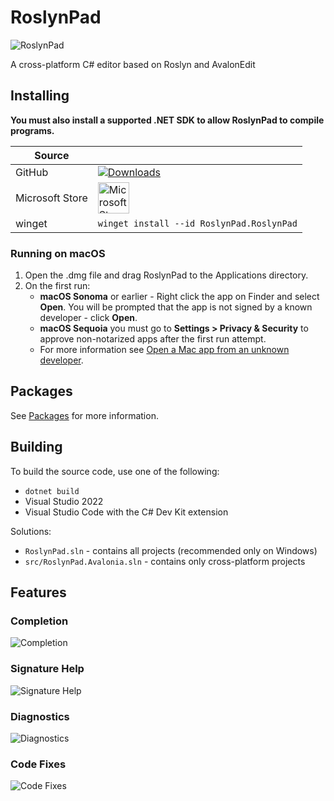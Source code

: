 # RoslynPad

![RoslynPad](src/RoslynPad/Resources/RoslynPad.png)

A cross-platform C# editor based on Roslyn and AvalonEdit

## Installing

**You must also install a supported .NET SDK to allow RoslynPad to compile programs.**

| Source | |
|-|-|
| GitHub | [![Downloads](https://img.shields.io/github/downloads/aelij/RoslynPad/total.svg?style=flat-square)](https://github.com/aelij/RoslynPad/releases/latest) |
| Microsoft Store | <a href="https://www.microsoft.com/store/apps/9nctj2cqwxv0?ocid=badge"><img src="https://get.microsoft.com/images/en-us%20light.svg" height="50" alt="Microsoft Store badge logo" /></a> |
| winget | `winget install --id RoslynPad.RoslynPad` |

### Running on macOS

1. Open the .dmg file and drag RoslynPad to the Applications directory.
1. On the first run:
   * **macOS Sonoma** or earlier - Right click the app on Finder and select **Open**. You will be prompted that the app is not signed by a known developer - click **Open**.
   * **macOS Sequoia** you must go to **Settings > Privacy & Security** to approve non-notarized apps after the first run attempt.
   * For more information see [Open a Mac app from an unknown developer](https://support.apple.com/guide/mac-help/mh40616).

## Packages

See [Packages](docs/packages/README.md) for more information.

## Building

To build the source code, use one of the following:
* `dotnet build`
* Visual Studio 2022
* Visual Studio Code with the C# Dev Kit extension

Solutions:
* `RoslynPad.sln` - contains all projects (recommended only on Windows)
* `src/RoslynPad.Avalonia.sln` - contains only cross-platform projects

## Features

### Completion

![Completion](docs/Completion.png)

### Signature Help

![Signature Help](docs/SignatureHelp.png)

### Diagnostics

![Diagnostics](docs/Diagnostics.png)

### Code Fixes

![Code Fixes](docs/CodeFixes.png)
